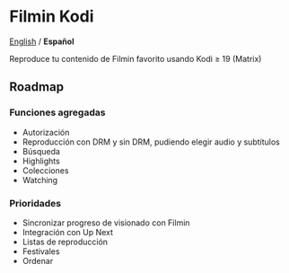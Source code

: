 # Filmin Kodi

[English](README.md) / **Español**

Reproduce tu contenido de Filmin favorito usando Kodi ≥ 19 (Matrix)

## Roadmap
### Funciones agregadas
* Autorización
* Reproducción con DRM y sin DRM, pudiendo elegir audio y subtítulos
* Búsqueda
* Highlights
* Colecciones
* Watching

### Prioridades
* Sincronizar progreso de visionado con Filmin
* Integración con Up Next
* Listas de reproducción
* Festivales
* Ordenar

